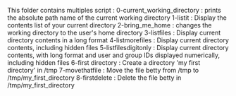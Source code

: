 This folder contains multiples script :
0-current_working_directory : prints the absolute path name of the current working directory
1-listit : Display the contents list of your current directory
2-bring_me_home : changes the working directory to the user's home directory
3-listfiles : Display current directory contents in a long format
4-listmorefiles : Display current directory contents, including hidden files
5-listfilesdigitonly : Display current directory contents, with long format and user and group IDs displayed numerically, including hidden files
6-first directory : Create a directory 'my first directory' in /tmp
7-movethatfile : Move the file betty from /tmp to /tmp/my_first_directory
8-firstdelete : Delete the file betty in /tmp/my_first_directory
